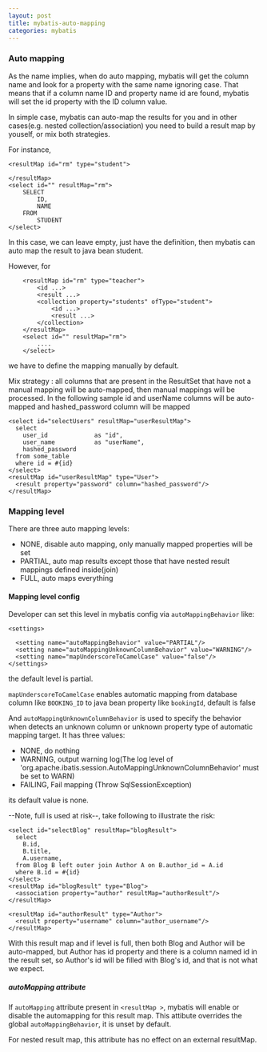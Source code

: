 ```yaml
---
layout: post
title: mybatis-auto-mapping
categories: mybatis
---
```

### Auto mapping

As the name implies, when do auto mapping, mybatis will get the column name and look for a property with the same name ignoring case.
That means that if a column name ID and property name id are found, mybatis will set the id property with the ID column value.

In simple case, mybatis can auto-map the results for you and in other cases(e.g. nested collection/association) 
you need to build a result map by youself, or mix both strategies.

For instance, 

```
<resultMap id="rm" type="student">

</resultMap>
<select id="" resultMap="rm">
    SELECT
        ID,
        NAME
    FROM
        STUDENT
</select>
```
In this case, we can leave <resultMap> empty, just have the definition, then mybatis can auto map the result to java bean student.

However, for 

```
    <resultMap id="rm" type="teacher">
        <id ...>
        <result ...>
        <collection property="students" ofType="student">
            <id ...>
            <result ...>
        </collection>
    </resultMap>
    <select id="" resultMap="rm">
        ....
    </select>
```
we have to define the mapping manually by default.

Mix strategy : all columns that are present in the ResultSet that have not a manual mapping will be auto-mapped, 
then manual mappings will be processed. 
In the following sample id and userName columns will be auto-mapped and hashed_password column will be mapped

```
<select id="selectUsers" resultMap="userResultMap">
  select
    user_id             as "id",
    user_name           as "userName",
    hashed_password
  from some_table
  where id = #{id}
</select>
<resultMap id="userResultMap" type="User">
  <result property="password" column="hashed_password"/>
</resultMap>
```

### Mapping level

There are three auto mapping levels:
- NONE, disable auto mapping, only manually mapped properties will be set
- PARTIAL, auto map results except those that have nested result mappings defined inside(join)
- FULL, auto maps everything

#### Mapping level config

Developer can set this level in mybatis config via `autoMappingBehavior` like:

```
<settings>
 
  <setting name="autoMappingBehavior" value="PARTIAL"/>
  <setting name="autoMappingUnknownColumnBehavior" value="WARNING"/> 
  <setting name="mapUnderscoreToCamelCase" value="false"/> 
</settings>
```
the default level is partial.

`mapUnderscoreToCamelCase` enables automatic mapping from database column like `BOOKING_ID` to java bean property like `bookingId`,
default is false

And `autoMappingUnknownColumnBehavior` is used to specify the behavior when detects an unknown column or unknown property type
of automatic mapping target.  It has three values:
- NONE, do nothing
- WARNING, output warning log(The log level of 'org.apache.ibatis.session.AutoMappingUnknownColumnBehavior' must be set to WARN)
- FAILING, Fail mapping (Throw SqlSessionException)

its default value is none.

--Note, full is used at risk--, take following to illustrate the risk:
```
<select id="selectBlog" resultMap="blogResult">
  select
    B.id,
    B.title,
    A.username,
  from Blog B left outer join Author A on B.author_id = A.id
  where B.id = #{id}
</select>
<resultMap id="blogResult" type="Blog">
  <association property="author" resultMap="authorResult"/>
</resultMap>

<resultMap id="authorResult" type="Author">
  <result property="username" column="author_username"/>
</resultMap>
```
With this result map and if level is full, then both Blog and Author will be auto-mapped, but Author has id property and
there is a column named id in the result set, so Author's id will be filled with Blog's id, and that is not what we expect.

##### autoMapping attribute

If `autoMapping` attribute present in `<resultMap >`, mybatis will enable or disable the automapping for this result map.
This attibute overrides the global `autoMappingBehavior`, it is unset by default.

For nested result map, this attribute has no effect on an external resultMap.
